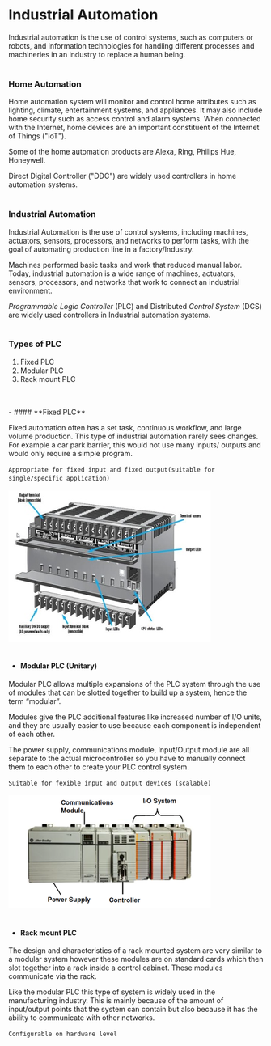# Industrial Automation
Industrial automation is the use of control systems, such as computers or
robots, and information technologies for handling different processes and
machineries in an industry to replace a human being.
<br />
<br />

### **Home Automation**

Home automation system will monitor and control home attributes such as
lighting, climate, entertainment systems, and appliances. It may also
include home security such as access control and alarm systems. When
connected with the Internet, home devices are an important constituent
of the Internet of Things ("IoT").

Some of the home automation products are Alexa, Ring, Philips Hue, Honeywell.

Direct Digital Controller ("DDC") are widely used controllers in home 
automation systems.
<br />
<br />

### **Industrial Automation**

Industrial Automation is the use of control systems, including machines, actuators,
sensors, processors, and networks to perform tasks, with the goal of automating 
production line in a factory/Industry.

Machines performed basic tasks and work that reduced manual labor. Today, industrial 
automation is a wide range of machines, actuators, sensors, processors, and networks
that work to connect an industrial environment.

*Programmable Logic Controller* (PLC) and Distributed *Control System* (DCS) are widely
used controllers in Industrial automation systems.
<br />
<br />

### **Types of PLC**
1. Fixed PLC
2. Modular PLC
3. Rack mount PLC
<br />
<br />
- #### **Fixed PLC**

Fixed automation often has a set task, continuous workflow, and large volume production.
This type of industrial automation rarely sees changes.  For example a car park barrier,
this would not use many inputs/ outputs and would only require a simple program.

``Appropriate for fixed input and fixed output(suitable for single/specific application)``
<br />
<br />
![fixed](../assets/images/Types-of-PLC-fixed.jpg)
<br />
<br />

- #### **Modular PLC (Unitary)**

Modular PLC allows multiple expansions of the PLC system through the use of modules
that can be slotted together to build up a system, hence the term “modular”.

Modules give the PLC additional features like increased number of I/O units, and
they are usually easier to use because each component is independent of each other.

The power supply, communications module, Input/Output module are all separate to the
actual microcontroller so you have to manually connect them to each other to create
your PLC control system.

``Suitable for fexible input and output devices (scalable)``
<br />
<br />
![modular](../assets/images/Types-of-PLC-modular.png)
<br />
<br />

- #### **Rack mount PLC**

The design and characteristics of a rack mounted system are very similar to a modular
system however these modules are on standard cards which then slot together into a
rack inside a control cabinet. These modules communicate via the rack.

Like the modular PLC this type of system is widely used in the manufacturing industry.
This is mainly because of the amount of input/output points that the system can contain
but also because it has the ability to communicate with other networks.

``Configurable on hardware level``
